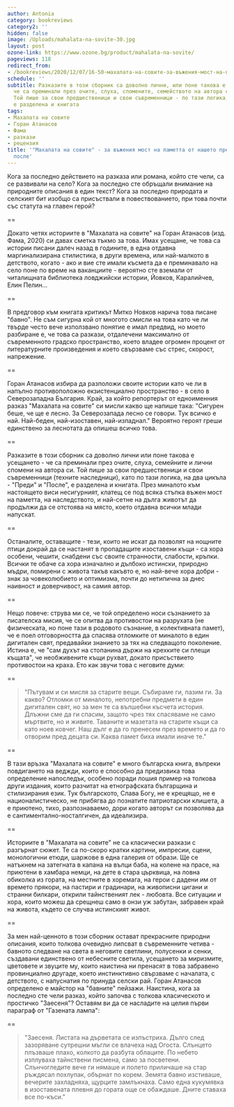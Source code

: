 ```yaml
---
author: Antonia
category: bookreviews
category2: ''
hidden: false
image: /Uploads/mahalata-na-sovite-30.jpg
layout: post
ozone-link: https://www.ozone.bg/product/mahalata-na-sovite/
pageviews: 118
redirect_from:
- /bookreviews/2020/12/07/16-50-махалата-на-совите-за-въжения-мост-на-паметта-между-нашето-преди-и-нашето-после
schedule: ''
subtitle: Разказите в този сборник са доволно лични, или поне такова е усещането -
  че са преминали през очите, слуха, спомените, семейството на автора си Горан Атанасов.
  Той пише за свои предшественици и свои съвременници - по тази логика, на два цикъла,
  е разделена и книгата
tags:
- Махалата на совите
- Горан Атанасов
- Фама
- разкази
- рецензия
title: '"Махалата на совите" - за въжения мост на паметта от нашето преди до нашето
  после'
---
```


Кога за последно действието на разказа или романа, който сте чели, са се развивали на село? Кога за последно сте обръщали внимание на природните описания в един текст? Кога за последно природата и селският бит изобщо са присъствали в повествованието, при това почти със статута на главен герой? 

\==

Докато четях историите в "Махалата на совите" на Горан Атанасов (изд. Фама, 2020) си давах сметка тъкмо за това. Имах усещане, че това са истории писани далеч назад в годините, в една отдавна маргинализирана стилистика, в други времена, или най-малкото в детството, когато - ако и вие сте имали късмета да е преминавало на село поне по време на ваканциите - вероятно сте вземали от читалищната библиотека ловджийски истории, Йовков, Каралийчев, Елин Пелин...  

\==

В предговор към книгата критикът Митко Новков нарича това писане "бавно". Не съм сигурна кой от многото смисли на това като че ли твърде често вече използвано понятие е имал предвид, но моето разбиране е, че това са разкази, отдалечени максимално от съвременното градско пространство, което владее огромен процент от литературните произведения и което свързваме със стрес, скорост, напрежение. 

\==

Горан Атанасов избира да разположи своите истории като че ли в напълно противоположно екзистенциално пространство - в село в Северозападна България. Край, за който репортерът от едноименния разказ "Махалата на совите" си мисли какво ще напише така: "Сигурен беше, че ще е лесно. За Северозапада лесно се говори. Тук всичко е най. Най-беден, най-изоставен, най-изпаднал." Вероятно героят греши единствено за леснотата да опишеш всичко това. 

\==

Разказите в този сборник са доволно лични или поне такова е усещането - че са преминали през очите, слуха, семейните и лични спомени на автора си. Той пише за свои предшественици и свои съвременници (техните наследници), като по тази логика, на два цикъла - "Преди" и "После", е разделена и книгата. През миналото към настоящето виси несигурният, клатещ се под всяка стъпка въжен мост на паметта, на наследството, и най-сетне на дълга животът да продължи да се отстоява на място, което отдавна всички млади напускат. 

\==

Останалите, оставащите - тези, които не искат да позволят на нощните птици докрай да се настанят в пропадащите изоставени къщи - са хора особени, чешити, снабдени със своите странности, слабости, кръпки. Всички те обаче са хора изначално и дълбоко истински, природно мъдри, помирени с живота такъв какъвто е, но най-вече хора добри - знак за човеколюбието и оптимизма, почти до нетипична за днес наивност и доверчивост, на самия автор. 

\==

Нещо повече: струва ми се, че той определено носи съзнанието за писателска мисия, че се опитва да противостои на разрухата (не физическата, но поне тази в родовото съзнание, в колективната памет), че е поел отговорността да спасява отломките от миналото в един дигитален свят, предавайки знанието за тях на следващото поколение. Истина е, че "сам духът на стопанина държи на крехките си плещи къщата", че необживените къщи рухват, докато присъствието противостои на краха. Ето как звучи това с неговите думи:  

\==

> "Пътувам и си мисля за старите вещи. Събираме ги, пазим ги. За какво? Отломки от миналото,
> непотребни предмети в един дигитален свят, но за мен те са вълшебни късчета история. Длъжни сме
> да ги спасим, защото чрез тях спасяваме не само мъртвите, но и живите. Таваните и мазетата на старите къщи са като ноев ковчег. Наш дълг е да го пренесем през времето и да го отворим пред децата си. Каква памет биха имали иначе те."

\==

В тази връзка "Махалата на совите" е много българска книга, въпреки повдигането на веджди, които е способно да предизвика това определение напоследък, особено поради лошия пример на толкова други издания, които разчитат на етнографската българщина и стилизирания език. Тук българското, Слава Богу, не е крещящо, не е националистическо, не прибягва до познатите патриотарски клишета, а е приютено, тихо, разпознаваемо, дори когато авторът си позволява да е сантиментално-носталгичен, да идеализира.

\==

Историите в "Махалата на совите" не са класически разкази с разгърнат сюжет. Те са по-скоро кратки картини, импресии, сцени, монологични етюди, шаржове в една галерия от образи. Ще се натъкнем на затегната в капана на вълци баба, на колене на прасе, на приютени в хамбара немци, на дете в стара църквица, на ловна обиколка из гората, на местните в хоремага, на герои с дадени им от времето прякори, на пастири и градинари, на живописни цигани и странни билкари, открили тайнственият лек - любовта. Все ситуации и хора, които можеш да срещнеш само в онзи уж забутан, забравен край на живота, където се случва истинският живот.

\==

За мен най-ценното в този сборник остават прекрасните природни описания, които толкова очевидно липсват в съвременните четива - бавното следване на света в неговите светлини, полусенки и сенки, създавани единствено от небесните светила, усещането за миризмите, цветовете и звуците му, които наистина ни пренасят в това забравено провинциално другаде, което инстинктивно свързваме с началата, с детството, с напуснатия по принуда селски рай. Горан Атанасов определено е майстор на "бавните" пейзажи. Наистина, кога за последно сте чели разказ, който започва с толкова класическото и простичко "Заесеня"? Оставям ви да се насладите на целия първи параграф от "Газената лампа":

\==

> "Заесеня. Листата на дърветата се изпъстриха. Дълго след зазоряване сутрешни мъгли се влачеха над Огоста. Слънцето плъзваше плахо, колкото да разбута облаците. По небето изплуваха тайнствени писмена, само за посветени. Слънчогледите вече ги нямаше и полето приличаше на стар ръждясал похлупак, обърнат по корем. Земята бавно изстиваше, вечерите захладняха, щурците замлъкнаха. Само една кукумявка в изоставената плевня до гората още се обаждаше. Дните ставаха все по-къси."
